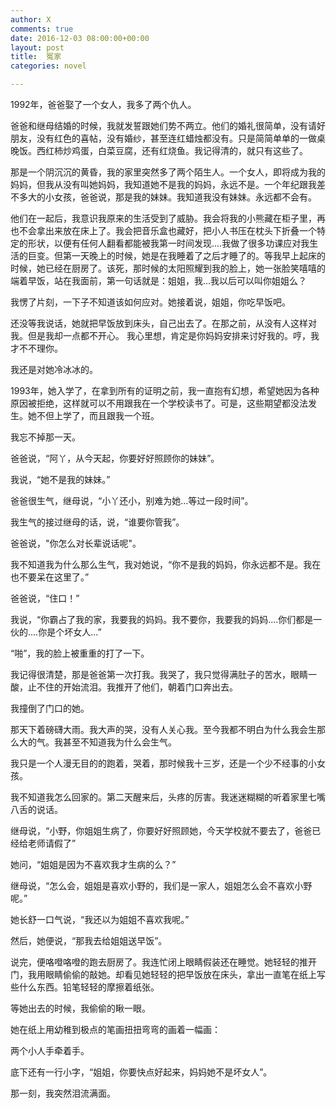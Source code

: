 ```yaml
---
author: X
comments: true
date: 2016-12-03 08:00:00+00:00
layout: post
title:  冤家
categories: novel

---
```


1992年，爸爸娶了一个女人，我多了两个仇人。

爸爸和继母结婚的时候，我就发誓跟她们势不两立。他们的婚礼很简单，没有请好朋友，没有红色的喜帖，没有婚纱，甚至连红蜡烛都没有。只是简简单单的一做桌晚饭。西红柿炒鸡蛋，白菜豆腐，还有红烧鱼。我记得清的，就只有这些了。

那是一个阴沉沉的黄昏，我的家里突然多了两个陌生人。一个女人，即将成为我的妈妈，但我从没有叫她妈妈，我知道她不是我的妈妈，永远不是。一个年纪跟我差不多大的小女孩，爸爸说，那是我的妹妹。我知道我没有妹妹。永远都不会有。

他们在一起后，我意识我原来的生活受到了威胁。我会将我的小熊藏在柜子里，再也不会拿出来放在床上了。我会把音乐盒也藏好，把小人书压在枕头下折叠一个特定的形状，以便有任何人翻看都能被我第一时间发现....我做了很多功课应对我生活的巨变。但第一天晚上的时候，她是在我睡着了之后才睡了的。等我早上起床的时候，她已经在厨房了。该死，那时候的太阳照耀到我的脸上，她一张脸笑嘻嘻的端着早饭，站在我面前，第一句话就是：姐姐，我...我以后可以叫你姐姐么？

我愣了片刻，一下子不知道该如何应对。她接着说，姐姐，你吃早饭吧。

还没等我说话，她就把早饭放到床头，自己出去了。在那之前，从没有人这样对我。但是我却一点都不开心。 我心里想，肯定是你妈妈安排来讨好我的。哼，我才不不理你。

我还是对她冷冰冰的。

1993年，她入学了，在拿到所有的证明之前，我一直抱有幻想，希望她因为各种原因被拒绝，这样就可以不用跟我在一个学校读书了。可是，这些期望都没法发生。她不但上学了，而且跟我一个班。

我忘不掉那一天。

爸爸说，“阿丫，从今天起，你要好好照顾你的妹妹”。

我说，“她不是我的妹妹。”

爸爸很生气，继母说，“小丫还小，别难为她...等过一段时间”。

我生气的接过继母的话，说，“谁要你管我”。

爸爸说，"你怎么对长辈说话呢"。

我不知道我为什么那么生气，我对她说，“你不是我的妈妈，你永远都不是。我在也不要呆在这里了。”

爸爸说，“住口！”

我说，“你霸占了我的家，我要我的妈妈。我不要你，我要我的妈妈....你们都是一伙的....你是个坏女人...”

“啪”，我的脸上被重重的打了一下。

我记得很清楚，那是爸爸第一次打我。我哭了，我只觉得满肚子的苦水，眼睛一酸，止不住的开始流泪。我推开了他们，朝着门口奔出去。

我撞倒了门口的她。

那天下着磅礴大雨。我大声的哭，没有人关心我。至今我都不明白为什么我会生那么大的气。我甚至不知道我为什么会生气。

我只是一个人漫无目的的跑着，哭着，那时候我十三岁，还是一个少不经事的小女孩。



我不知道我怎么回家的。第二天醒来后，头疼的厉害。我迷迷糊糊的听着家里七嘴八舌的说话。

继母说，“小野，你姐姐生病了，你要好好照顾她，今天学校就不要去了，爸爸已经给老师请假了”

她问，“姐姐是因为不喜欢我才生病的么？”

继母说，“怎么会，姐姐是喜欢小野的，我们是一家人，姐姐怎么会不喜欢小野呢。”

她长舒一口气说，“我还以为姐姐不喜欢我呢。”

然后，她便说，“那我去给姐姐送早饭”。

说完，便咯噔咯噔的跑去厨房了。我连忙闭上眼睛假装还在睡觉。她轻轻的推开门，我用眼睛偷偷的敲她。却看见她轻轻的把早饭放在床头，拿出一直笔在纸上写些什么东西。铅笔轻轻的摩擦着纸张。

等她出去的时候，我偷偷的瞅一眼。

她在纸上用幼稚到极点的笔画扭扭弯弯的画着一幅画：

两个小人手牵着手。

底下还有一行小字，“姐姐，你要快点好起来，妈妈她不是坏女人”。

那一刻，我突然泪流满面。
